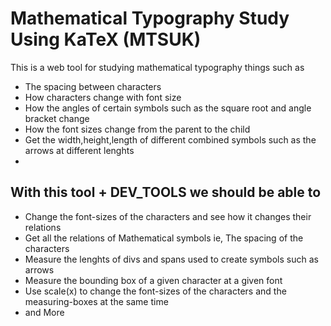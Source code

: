 # Mathematical Typography Study Using KaTeX (MTSUK)

This is a web tool for studying mathematical typography things such as

 - The spacing between characters
 - How characters change with font size
 - How the angles of certain symbols such as the square root and angle bracket change
 - How the font sizes change from the parent to the child
 - Get the width,height,length of different combined symbols such as the arrows at different lenghts
 - 


## With this tool + DEV_TOOLS we should be able to

 - Change the font-sizes of the characters and see how it changes their relations
 - Get all the relations of Mathematical symbols ie, The spacing of the characters
 - Measure the lenghts of divs and spans used to create symbols such as arrows
 - Measure the bounding box of a given character at a given font
 - Use scale(x) to change the font-sizes of the characters and the measuring-boxes at the same time
 - and More

